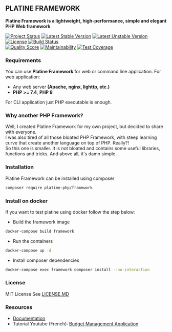 ## PLATINE FRAMEWORK
**Platine Framework is a lightweight, high-performance, simple and elegant PHP Web framework**

[![Project Status](http://opensource.box.com/badges/active.svg)](http://opensource.box.com/badges)
[![Latest Stable Version](https://poser.pugx.org/platine-php/framework/v/stable)](https://packagist.org/packages/platine-php/framework)
[![Latest Unstable Version](https://poser.pugx.org/platine-php/framework/v/unstable)](https://packagist.org/packages/platine-php/framework)
[![License](https://poser.pugx.org/platine-php/framework/license)](https://packagist.org/packages/platine-php/framework)
[![Build Status](https://img.shields.io/travis/com/platine-php/framework?style=flat-square)](https://travis-ci.com/platine-php/framework)  
[![Quality Score](https://img.shields.io/scrutinizer/g/platine-php/framework.svg?style=flat-square)](https://scrutinizer-ci.com/g/platine-php/framework)
[![Maintainability](https://api.codeclimate.com/v1/badges/837cde5fc5b07163aa58/maintainability)](https://codeclimate.com/github/platine-php/framework/maintainability)
[![Test Coverage](https://api.codeclimate.com/v1/badges/837cde5fc5b07163aa58/test_coverage)](https://codeclimate.com/github/platine-php/framework/test_coverage)

### Requirements 
You can use **Platine Framework** for web or command line application. For web application: 
- Any web server **(Apache, nginx, lighttp, etc.)**
- **PHP >= 7.4**, **PHP 8** 

For CLI application just PHP executable is enough. 

### Why another PHP Framework?
Well, I created Platine Framework for my own project, but decided to share with everyone.  
I was also tired of all those bloated PHP Framework, with steep learning curve that create another language on top of PHP. Really?!  
So this one is smaller. It is not bloated and contains some useful libraries, functions and tricks. And above all, it's damn simple.

### Installation
Platine Framework can be installed using composer
```bash
composer require platine-php/framework
```

### Install on docker
If you want to test platine using docker follow the step below:
- Build the framework image
```bash
docker-compose build framework
```
- Run the containers
```bash
docker-compose up -d
```
- Install composer dependencies
```bash
docker-compose exec framework composer install --no-interaction
```

### License
MIT License See [LICENSE.MD](LICENSE.MD)


### Resources
- [Documentation](https://docs.platine-php.com) 
- Tutorial Youtube (French): [Budget Management Application](https://www.youtube.com/playlist?list=PLbUHyVcL-6Q8H6ip40eSdpt4MjRXYGPz9)
